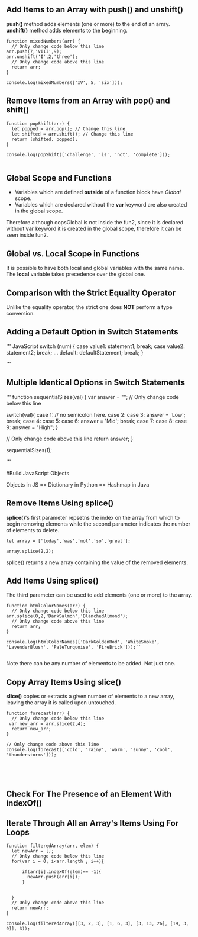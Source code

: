 ## Add Items to an Array with push() and unshift()
**push()** method adds elements (one or more) to the end of an array.
**unshift()** method adds elements to the beginning.

```
function mixedNumbers(arr) {
  // Only change code below this line
arr.push(7,'VIII',9);
arr.unshift('I',2,'three');
  // Only change code above this line
  return arr;
}

console.log(mixedNumbers(['IV', 5, 'six']));

```

## Remove Items from an Array with pop() and shift()

```
function popShift(arr) {
  let popped = arr.pop(); // Change this line
  let shifted = arr.shift(); // Change this line
  return [shifted, popped];
}

console.log(popShift(['challenge', 'is', 'not', 'complete']));


```

## Global Scope and Functions

+ Variables which are defined **outside** of a function block have *Global* scope.
+ Variables which are declared without the **var** keyword are also created in the global scope.

Therefore although oopsGlobal is not inside the fun2, since it is declared without **var** keyword it is created in the global scope, therefore it can be seen inside fun2.

## Global vs. Local Scope in Functions

It is possible to have both local and global variables with the same name. The **local** variable takes precedence over the global one.

## Comparison with the Strict Equality Operator
Unlike the equality operator, the strict one does **NOT** perform a type conversion.

## Adding a Default Option in Switch Statements
''' JavaScript
switch (num) {
  case value1:
    statement1;
    break;
  case value2:
    statement2;
    break;
...
  default:
    defaultStatement;
    break;
}

'''

## Multiple Identical Options in Switch Statements
'''
function sequentialSizes(val) {
  var answer = "";
  // Only change code below this line

  switch(val){
    case 1:  // no semicolon here.
    case 2:
    case 3: answer = 'Low'; break;
    case 4:
    case 5:
    case 6: answer = 'Mid'; break;
    case 7:
    case 8:
    case 9: answer = "High";
  }

  // Only change code above this line
  return answer;
}

sequentialSizes(1);



'''

#Build JavaScript Objects

Objects in JS == Dictionary in Python == Hashmap in Java

## Remove Items Using splice()

**splice()**'s first parameter repsetns the index on the array from which to begin removing elements while the second parameter indicates the number of elements to delete.

```
let array = ['today','was','not','so','great'];

array.splice(2,2);

```

splice() returns a new array containing the value of the removed elements.


## Add Items Using splice()

The third parameter can be used to add elements (one or more) to the array.

```
function htmlColorNames(arr) {
  // Only change code below this line
arr.splice(0,2,'DarkSalmon','BlanchedAlmond');
  // Only change code above this line
  return arr;
}

console.log(htmlColorNames(['DarkGoldenRod', 'WhiteSmoke', 'LavenderBlush', 'PaleTurquoise', 'FireBrick']));``


```

Note there can be any number of elements to be added. Not just one.

## Copy Array Items Using slice()

**slice()** copies or extracts a given number of elements to a new array, leaving the array it is called upon untouched.
```
function forecast(arr) {
  // Only change code below this line
 var new_arr = arr.slice(2,4);
  return new_arr;
}

// Only change code above this line
console.log(forecast(['cold', 'rainy', 'warm', 'sunny', 'cool', 'thunderstorms']));





```

## Check For The Presence of an Element With indexOf()

## Iterate Through All an Array's Items Using For Loops

```
function filteredArray(arr, elem) {
  let newArr = [];
  // Only change code below this line
  for(var i = 0; i<arr.length ; i++){

      if(arr[i].indexOf(elem)== -1){
        newArr.push(arr[i]);
      }


  }
  // Only change code above this line
  return newArr;
}

console.log(filteredArray([[3, 2, 3], [1, 6, 3], [3, 13, 26], [19, 3, 9]], 3));


```
